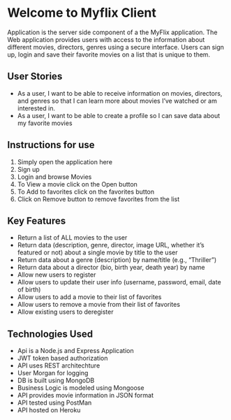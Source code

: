 # Welcome to Myflix Client

Application is the server side component of a the MyFlix application. The Web application provides users with access to the information about 
different movies, directors, genres using a secure interface. Users can sign up, login and save their favorite movies on a list that is unique to them. 

## User Stories 

* As a user, I want to be able to receive information on movies, directors, and genres so that I
can learn more about movies I’ve watched or am interested in.
* As a user, I want to be able to create a profile so I can save data about my favorite movies

## Instructions for use

1. Simply open the application here 
2. Sign up 
3. Login and browse Movies
4. To View a movie click on the Open button
5. To Add to favorites click on the favorites button 
6. Click on Remove button to remove favorites from the list

## Key Features

* Return a list of ALL movies to the user
* Return data (description, genre, director, image URL, whether it’s featured or not) about a
  single movie by title to the user 
* Return data about a genre (description) by name/title (e.g., “Thriller”)
* Return data about a director (bio, birth year, death year) by name
* Allow new users to register
* Allow users to update their user info (username, password, email, date of birth)
* Allow users to add a movie to their list of favorites
* Allow users to remove a movie from their list of favorites
* Allow existing users to deregister

## Technologies Used

* Api is a Node.js and Express Application
* JWT token based authorization
* API uses REST architechture 
* User Morgan for logging
* DB is built using MongoDB
* Business Logic is modeled using Mongoose
* API provides movie information in JSON format
* API tested using PostMan
* API hosted on Heroku 
